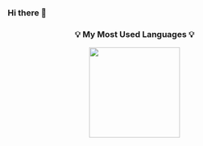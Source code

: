 ### Hi there 👋


<h3 align="center">💡 My Most Used Languages 💡</h3>
<p align="center">
  <a href="https://github.com/${lelo52}">
    <a href="https://github.com/lelo52"><img align="center" style="height:180px" src="https://github-readme-stats.vercel.app/api/top-langs/?username=lelo52&layout=compact&theme=nord&hide_border=true&hide=CMake,javascript,Swift,C,c,c%2B%2B" /></a> 
  </a>
</p>
